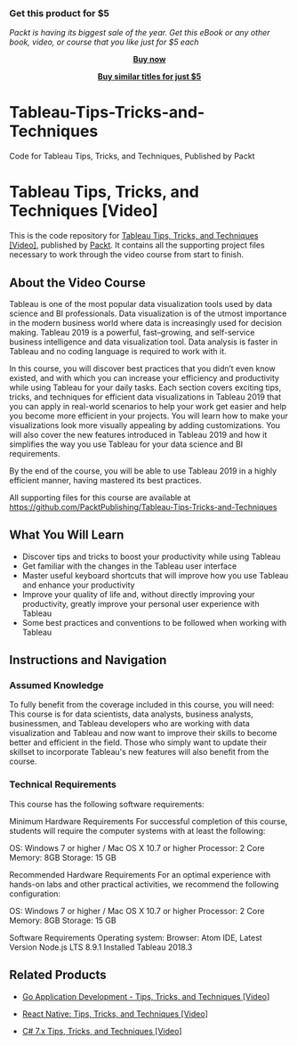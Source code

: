 
### Get this product for $5

<i>Packt is having its biggest sale of the year. Get this eBook or any other book, video, or course that you like just for $5 each</i>


<b><p align='center'>[Buy now](https://packt.link/9781789950809)</p></b>


<b><p align='center'>[Buy similar titles for just $5](https://subscription.packtpub.com/search)</p></b>


# Tableau-Tips-Tricks-and-Techniques
Code for Tableau Tips, Tricks, and Techniques, Published by Packt                                                                                                                                    
# Tableau Tips, Tricks, and Techniques [Video]
This is the code repository for [Tableau Tips, Tricks, and Techniques [Video]](https://www.packtpub.com/big-data-and-business-intelligence/tableau-tips-tricks-and-techniques-video?utm_source=github&utm_medium=repository&utm_campaign=9781789950809), published by [Packt](https://www.packtpub.com/?utm_source=github). It contains all the supporting project files necessary to work through the video course from start to finish.
## About the Video Course
Tableau is one of the most popular data visualization tools used by data science and BI professionals. Data visualization is of the utmost importance in the modern business world where data is increasingly used for decision making. Tableau 2019 is a powerful, fast–growing, and self-service business intelligence and data visualization tool. Data analysis is faster in Tableau and no coding language is required to work with it.

In this course, you will discover best practices that you didn’t even know existed, and with which you can increase your efficiency and productivity while using Tableau for your daily tasks. Each section covers exciting tips, tricks, and techniques for efficient data visualizations in Tableau 2019 that you can apply in real-world scenarios to help your work get easier and help you become more efficient in your projects. You will learn how to make your visualizations look more visually appealing by adding customizations. You will also cover the new features introduced in Tableau 2019 and how it simplifies the way you use Tableau for your data science and BI requirements.

By the end of the course, you will be able to use Tableau 2019 in a highly efficient manner, having mastered its best practices.

All supporting files for this course are available at https://github.com/PacktPublishing/Tableau-Tips-Tricks-and-Techniques

<H2>What You Will Learn</H2>
<DIV class=book-info-will-learn-text>
<UL>
<LI>Discover tips and tricks to boost your productivity while using Tableau 
<LI>Get familiar with the changes in the Tableau user interface 
<LI>Master useful keyboard shortcuts that will improve how you use Tableau and enhance your productivity 
<LI>Improve your quality of life and, without directly improving your productivity, greatly improve your personal user experience with Tableau 
<LI>Some best practices and conventions to be followed when working with Tableau </LI></UL></DIV>

## Instructions and Navigation
### Assumed Knowledge
To fully benefit from the coverage included in this course, you will need:<br/>
This course is for data scientists, data analysts, business analysts, businessmen, and Tableau developers who are working with data visualization and Tableau and now want to improve their skills to become better and efficient in the field. Those who simply want to update their skillset to incorporate Tableau's new features will also benefit from the course.
### Technical Requirements
This course has the following software requirements:<br/>

Minimum Hardware Requirements
For successful completion of this course, students will require the computer systems with at least the following:

OS: Windows 7 or higher / Mac OS X 10.7 or higher
Processor: 2 Core
Memory: 8GB
Storage: 15 GB

Recommended Hardware Requirements
For an optimal experience with hands-on labs and other practical activities, we recommend the following configuration:

OS: Windows 7 or higher / Mac OS X 10.7 or higher
Processor: 2 Core
Memory: 8GB
Storage: 15 GB

Software Requirements
Operating system: 
Browser: 
Atom IDE, Latest Version
Node.js LTS 8.9.1 Installed
Tableau 2018.3

## Related Products
* [Go Application Development - Tips, Tricks, and Techniques [Video]](https://www.packtpub.com/application-development/go-application-development-tips-tricks-and-techniques-video?utm_source=github&utm_medium=repository&utm_campaign=9781789134797)

* [React Native: Tips, Tricks, and Techniques [Video]](https://www.packtpub.com/web-development/react-native-tips-tricks-and-techniques-video?utm_source=github&utm_medium=repository&utm_campaign=9781789615180)

* [C# 7.x Tips, Tricks, and Techniques [Video]](https://www.packtpub.com/application-development/c-7x-tips-tricks-and-techniques-video?utm_source=github&utm_medium=repository&utm_campaign=9781789341553)

